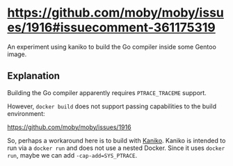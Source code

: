 # https://github.com/moby/moby/issues/1916#issuecomment-361175319

An experiment using kaniko to build the Go compiler inside some Gentoo image.

## Explanation

Building the Go compiler apparently requires `PTRACE_TRACEME` support.

However, `docker build` does not support passing capabilities to the build
environment:

https://github.com/moby/moby/issues/1916

So, perhaps a workaround here is to build with [Kaniko][kaniko]. Kaniko is intended to
run via a `docker run` and does not use a nested Docker. Since it uses `docker
run`, maybe we can add `-cap-add=SYS_PTRACE`.


[kaniko]:https://github.com/GoogleContainerTools/kaniko
